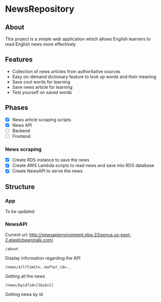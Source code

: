 # NewsRepository 

## About
This project is a simple web application which allows English learners to read English news more effectively

## Features
- Collection of news articles from authoritative sources
- Easy on-demand dictionary feature to look up words and their meaning
- Save cool words for learning
- Save news article for learning
- Test yourself on saved words

## Phases
- [x] News article scraping scripts
- [x] News API 
- [ ] Backend
- [ ] Frontend

### News scraping
- [x] Create RDS instance to save the news
- [x] Create AWS Lambda scripts to read news and save into RDS database
- [x] Create NewsAPI to serve the news

## Structure
### App 
To be updated

### NewsAPI
Current url: http://newsapienvironment.eba-22ispnus.us-east-2.elasticbeanstalk.com/
```
/about
```
Display information regarding the API
```
/news/all?limit=..&after_id=..
```
Getting all the news
```
/news/byid?id=[]&id=[]
```
Getting news by id